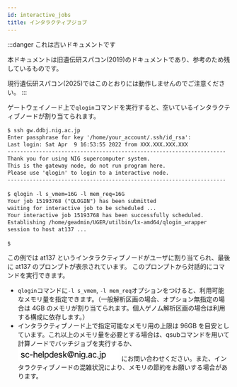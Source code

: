 ```yaml
---
id: interactive_jobs
title: インタラクティブジョブ
---
```


:::danger これは古いドキュメントです

本ドキュメントは旧遺伝研スパコン(2019)のドキュメントであり、参考のため残しているものです。

現行遺伝研スパコン(2025)ではこのとおりには動作しませんのでご注意ください。
:::


ゲートウェイノード上で`qlogin`コマンドを実行すると、空いているインタラクティブノードが割り当てられます。


```
$ ssh gw.ddbj.nig.ac.jp
Enter passphrase for key '/home/your_account/.ssh/id_rsa': 
Last login: Sat Apr  9 16:53:55 2022 from XXX.XXX.XXX.XXX
---------------------------------------------------------------------
Thank you for using NIG supercomputer system.
This is the gateway node, do not run program here.
Please use 'qlogin' to login to a interactive node.
---------------------------------------------------------------------

$ qlogin -l s_vmem=16G -l mem_req=16G
Your job 15193768 ("QLOGIN") has been submitted
waiting for interactive job to be scheduled ...
Your interactive job 15193768 has been successfully scheduled.
Establishing /home/geadmin/UGER/utilbin/lx-amd64/qlogin_wrapper session to host at137 ...

$
```

この例では at137 というインタラクティブノードがユーザに割り当てられ、最後に at137 のプロンプトが表示されています。
このプロンプトから対話的にコマンドを実行できます。

- `qlogin`コマンドに`-l s_vmem`, `-l mem_req`オプションをつけると、利用可能なメモリ量を指定できます。（一般解析区画の場合、オプション無指定の場合は 4GB のメモリが割り当てられます。個人ゲノム解析区画の場合は利用する構成に依存します。）
- インタラクティブノード上で指定可能なメモリ用の上限は 96GB を目安としています。これ以上のメモリ量を必要とする場合は、qsubコマンドを用いて計算ノードでバッチジョブを実行するか、![](sc-helpdesk.png) にお問い合わせください。また、インタラクティブノードの混雑状況により、メモリの節約をお願いする場合があります。



